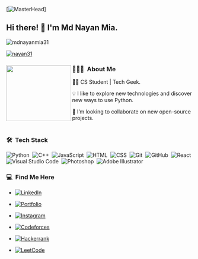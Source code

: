 [![MasterHead](https://developers.giphy.com/branch/master/static/api-512d36c09662682717108a38bbb5c57d.gif)]
## Hi there! 👋 I'm Md Nayan Mia.

<p align="left"> <img src="https://komarev.com/ghpvc/?username=mdnayanmia31&label=Profile%20views&color=0e75b6&style=flat" alt="mdnayanmia31" /> </p>
<p align="left"> <a href="https://twitter.com/Nayan_Karim31" target="blank"><img src="https://img.shields.io/twitter/follow/nayan31?logo=twitter&style=for-the-badge" alt="nayan31" /></a> </p>

### 👨🏻‍💻 &nbsp;About Me <img align="left" width="175" height="150" src="https://mir-s3-cdn-cf.behance.net/project_modules/hd/06f21a161921919.63cd7887d0a70.gif">
🙋‍♂️ CS Student | Tech Geek. 

💡 I like to explore new technologies and discover new ways to use Python.

🤼 I’m looking to collaborate on new open-source projects. 
<br>
<br>

### 🛠 &nbsp;Tech Stack

![Python](https://img.shields.io/badge/-python-333333?style=flat&logo=python)&nbsp;
![C++](https://img.shields.io/badge/C++-333333?style=flat-square&logo=C%2B%2B&logoColor=white)&nbsp;
![JavaScript](https://img.shields.io/badge/-JavaScript-333333?style=flat&logo=javascript)&nbsp;
![HTML](https://img.shields.io/badge/-HTML-333333?style=flat&logo=HTML5)&nbsp;
![CSS](https://img.shields.io/badge/-CSS-333333?style=flat&logo=CSS3&logoColor=1572B6)&nbsp; 
![Git](https://img.shields.io/badge/-Git-333333?style=flat&logo=git)&nbsp;
![GitHub](https://img.shields.io/badge/-GitHub-333333?style=flat&logo=github)&nbsp;
![React](https://img.shields.io/badge/-React-333333?style=flat&logo=react)&nbsp;
![Visual Studio Code](https://img.shields.io/badge/-Visual%20Studio%20Code-333333?style=flat&logo=visual-studio-code&logoColor=007ACC)&nbsp;
![Photoshop](https://img.shields.io/badge/-Photoshop-333333?style=flat&logo=adobe-photoshop)&nbsp;
![Adobe Illustrator](https://img.shields.io/badge/-AdobeIllustrator-333333?style=flat&logo=adobe-illustrator)&nbsp;



### 💻 &nbsp;Find Me Here
- <a href="https://www.linkedin.com/in/mdnayanmia/">![LinkedIn](https://img.shields.io/badge/LinkedIn-0077B5?style=for-the-badge&logo=linkedin&logoColor=white)</a>

- <a href="https://mdnayanmia31.github.io/Portfolio/">![Portfolio](https://img.shields.io/badge/-Portfolio-darkred?style=for-the-badge&logo=dependabot&logoColor=white)</a>

- <a href="https://www.instagram.com/_nayan31/">![Instagram](https://img.shields.io/badge/Instagram-E4405F?style=for-the-badge&logo=instagram&logoColor=white)</a>

- <a href="https://codeforces.com/profile/mdnayanmia31">![Codeforces](https://img.shields.io/badge/Codeforces-445f9d?style=for-the-badge&logo=Codeforces&logoColor=white)</a>

- <a href="https://www.hackerrank.com/profile/mdnayanmia31">![Hackerrank](https://img.shields.io/badge/-Hackerrank-2EC866?style=for-the-badge&logo=HackerRank&logoColor=white)</a>

- <a href="https://leetcode.com/mdnayanmia31/">![LeetCode](https://img.shields.io/badge/LeetCode-000000?style=for-the-badge&logo=LeetCode&logoColor=#d16c06)</a>
